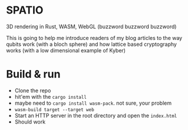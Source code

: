 # SPATIO

3D rendering in Rust, WASM, WebGL (buzzword buzzword buzzword)

This is going to help me introduce readers of my blog articles to the way qubits work (with a bloch sphere) and how lattice based cryptography works (with a low dimensional example of Kyber)

# Build & run
- Clone the repo
- hit'em with the `cargo install`
- maybe need to `cargo install wasm-pack`. not sure, your problem
- `wasm-build target --target web`
- Start an HTTP server in the root directory and open the `index.html`
- Should work
